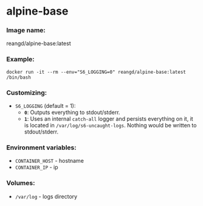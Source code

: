 alpine-base
===


### Image name:
reangd/alpine-base:latest


### Example:
```
docker run -it --rm --env="S6_LOGGING=0" reangd/alpine-base:latest /bin/bash
```


### Customizing:
* `S6_LOGGING` (default = 1): 
  * **`0`**: Outputs everything to stdout/stderr.
  * **`1`**: Uses an internal `catch-all` logger and persists everything on it, it is located in `/var/log/s6-uncaught-logs`. Nothing would be written to stdout/stderr.


### Environment variables:
* `CONTAINER_HOST` - hostname
* `CONTAINER_IP` - ip


### Volumes:
* `/var/log` - logs directory